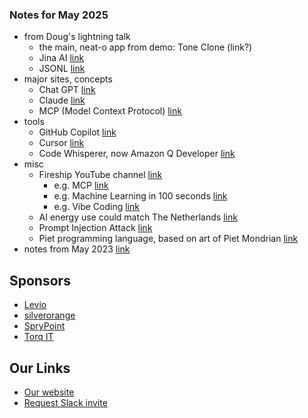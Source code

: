 
### Notes for May 2025

* from Doug's lightning talk
    * the main, neat-o app from demo: Tone Clone (link?)
    * Jina AI [link](https://jina.ai/)
    * JSONL [link](https://medium.com/@ManueleCaddeo/understanding-jsonl-bc8922129f5b)
* major sites, concepts
    * Chat GPT [link](https://chat.chatbotapp.ai/?model=gpt-3.5)
    * Claude [link](https://claude.ai/login?returnTo=%2F%3F)
    * MCP (Model Context Protocol) [link](https://en.wikipedia.org/wiki/Model_Context_Protocol)
* tools
    * GitHub Copilot [link](https://en.wikipedia.org/wiki/GitHub_Copilot)
    * Cursor [link](https://www.cursor.com/en)
    * Code Whisperer, now Amazon Q Developer [link](https://docs.aws.amazon.com/codewhisperer/latest/userguide/what-is-cwspr.html)
* misc
    * Fireship YouTube channel [link](https://www.youtube.com/c/Fireship)
        * e.g. MCP [link](https://www.youtube.com/watch?v=HyzlYwjoXOQ)
        * e.g. Machine Learning in 100 seconds [link](https://www.youtube.com/watch?v=PeMlggyqz0Y) 
        * e.g. Vibe Coding [link](https://www.youtube.com/watch?v=Tw18-4U7mts)
    * AI energy use could match The Netherlands [link](https://www.bbc.com/news/technology-67053139)
    * Prompt Injection Attack [link](https://www.ibm.com/think/topics/prompt-injection)
    * Piet programming language, based on art of Piet Mondrian [link](https://esolangs.org/wiki/Piet)
* notes from May 2023 [link](./Notes_MAY_2023.md)
 
## Sponsors

* [Levio](https://www.levioconsulting.com/)
* [silverorange](https://silverorange.com) 
* [SpryPoint](https://sprypoint.com)
* [Torq IT](https://www.torqit.ca/)

## Our Links

* [Our website](http://peidevs.github.io/)
* [Request Slack invite](https://docs.google.com/forms/d/e/1FAIpQLScjMRLiiKXqeHCjCSAD37mFxJdH5fskiok-LUaIGtPUZ63glw/viewform)

